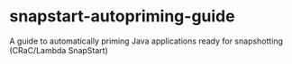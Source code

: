 # snapstart-autopriming-guide
A guide to automatically priming Java applications ready for snapshotting (CRaC/Lambda SnapStart)
